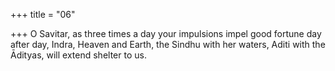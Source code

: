 +++
title = "06"

+++
O Savitar, as three times a day your impulsions impel good fortune day  after day,
Indra, Heaven and Earth, the Sindhu with her waters, Aditi with the  Ādityas, will extend shelter to us.